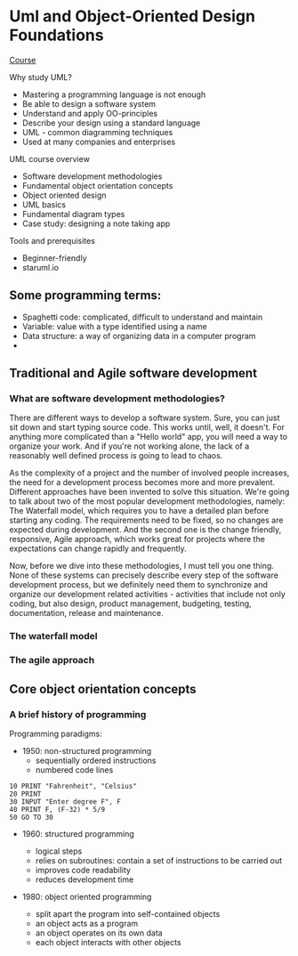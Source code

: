 
# Uml and Object-Oriented Design Foundations

[Course](https://udemy.com/course/uml-and-object-oriented-design-foundations)

Why study UML?

- Mastering a programming language is not enough
- Be able to design a software system
- Understand and apply OO-principles
- Describe your design using a standard language
- UML - common diagramming techniques
- Used at many companies and enterprises

UML course overview

- Software development methodologies
- Fundamental object orientation concepts
- Object oriented design
- UML basics
- Fundamental diagram types
- Case study: designing a note taking app

Tools and prerequisites

- Beginner-friendly
- staruml.io

## Some programming terms:

- Spaghetti code: complicated, difficult to understand and maintain
- Variable: value with a type identified using a name
- Data structure: a way of organizing data in a computer program
- 

## Traditional and Agile software development

### What are software development methodologies?

There are different ways to develop a software system.
Sure, you can just sit down and start typing source code.
This works until, well, it doesn't. For anything more complicated than a "Hello world" app, you will need
a way to organize your work.
And if you're not working alone, the lack of a reasonably well defined process is going to lead to
chaos.

As the complexity of a project and the number of involved people increases, the need for a development
process becomes more and more prevalent.
Different approaches have been invented to solve this situation.
We're going to talk about two of the most popular development methodologies, namely: The Waterfall model,
which requires you to have a detailed plan before starting any coding.
The requirements need to be fixed, so no changes are expected during development.
And the second one is the change friendly, responsive, Agile approach, which works great for projects
where the expectations can change rapidly and frequently.

Now, before we dive into these methodologies, I must tell you one thing.
None of these systems can precisely describe every step of the software development process, but we
definitely need them to synchronize and organize our development related activities - activities that
include not only coding, but also design, product management, budgeting, testing, documentation,
release and maintenance.

### The waterfall model

### The agile approach

## Core object orientation concepts

### A brief history of programming

Programming paradigms:

- 1950: non-structured programming
  - sequentially ordered instructions
  - numbered code lines

```sinclair
10 PRINT "Fahrenheit", "Celsius"
20 PRINT
30 INPUT "Enter degree F", F
40 PRINT F, (F-32) * 5/9
50 GO TO 30
```

- 1960: structured programming
  - logical steps
  - relies on subroutines: contain a set of instructions to be carried out
  - improves code readability
  - reduces development time

- 1980: object oriented programming
  - split apart the program into self-contained objects
  - an object acts as a program
  - an object operates on its own data
  - each object interacts with other objects


